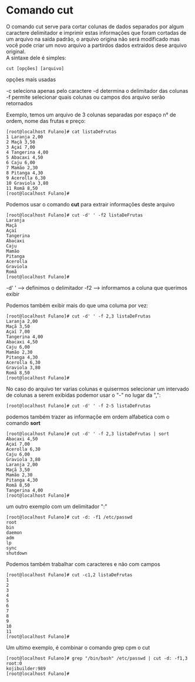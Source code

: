 # Comando cut

O comando cut serve para cortar colunas de dados separados por algum caractere delimitador e imprimir estas informações que foram cortadas de um arquivo na saida padrão, o arquivo origina não será modificado mas você pode criar um novo arquivo a partirdos dados extraidos dese arquivo original.  
A sintaxe dele é simples:  
```
cut [opções] [arquivo]
```
opções mais usadas

-c seleciona apenas pelo caractere
-d determina o delimitador das colunas
-f permite selecionar quais colunas ou campos dos arquivo serão retornados

Exemplo, temos um arquivo de 3 colunas separadas por espaço n° de ordem, nome das frutas e preço:
```
[root@localhost Fulano]# cat listaDeFrutas
1 Laranja 2,00
2 Maçã 3,50
3 Açaí 7,00
4 Tangerina 4,00
5 Abacaxi 4,50
6 Caju 6,00
7 Mamão 2,30
8 Pitanga 4,30
9 Acerolla 6,30
10 Graviola 3,80
11 Romã 8,50
[root@localhost Fulano]#  
```
Podemos usar o comando **cut** para extrair informações deste arquivo
```
[root@localhost Fulano]# cut -d' ' -f2 listaDeFrutas
Laranja
Maçã
Açaí
Tangerina
Abacaxi
Caju
Mamão
Pitanga
Acerolla
Graviola
Romã
[root@localhost Fulano]#
```
-d' ' --> definimos o delimitador
-f2 --> informamos a coluna que querimos exibir

Podemos também exibir mais do que uma columa por vez:
```
[root@localhost Fulano]# cut -d' ' -f 2,3 listaDeFrutas
Laranja 2,00
Maçã 3,50
Açaí 7,00
Tangerina 4,00
Abacaxi 4,50
Caju 6,00
Mamão 2,30
Pitanga 4,30
Acerolla 6,30
Graviola 3,80
Romã 8,50
[root@localhost Fulano]#
```
No caso do arquivo ter varias colunas e quisermos selecionar um intervado de colunas a serem exibidas podemor usar o "-" no lugar da ",":
```
[root@localhost Fulano]# cut -d' ' -f 2-5 listaDeFrutas
```
podemos também trazer as informaçõe em ordem alfabetica com o comando **sort**
```
[root@localhost Fulano]# cut -d' ' -f 2,3 listaDeFrutas | sort
Abacaxi 4,50
Açaí 7,00
Acerolla 6,30
Caju 6,00
Graviola 3,80
Laranja 2,00
Maçã 3,50
Mamão 2,30
Pitanga 4,30
Romã 8,50
Tangerina 4,00
[root@localhost Fulano]#
```
um outro exemplo com um delimitador ":"
```
[root@localhost Fulano]# cut -d: -f1 /etc/passwd
root
bin
daemon
adm
lp
sync
shutdown
```
Podemos também trabalhar com caracteres e não com campos
```
[root@localhost Fulano]# cut -c1,2 listaDeFrutas
1
2
3
4
5
6
7
8
9
10
11
[root@localhost Fulano]#
```
Um ultimo exemplo, é combinar o comando grep cpm o cut
```
[root@localhost Fulano]# grep "/bin/bash" /etc/passwd | cut -d: -f1,3
root:0
kojibuilder:989
[root@localhost Fulano]#
```
